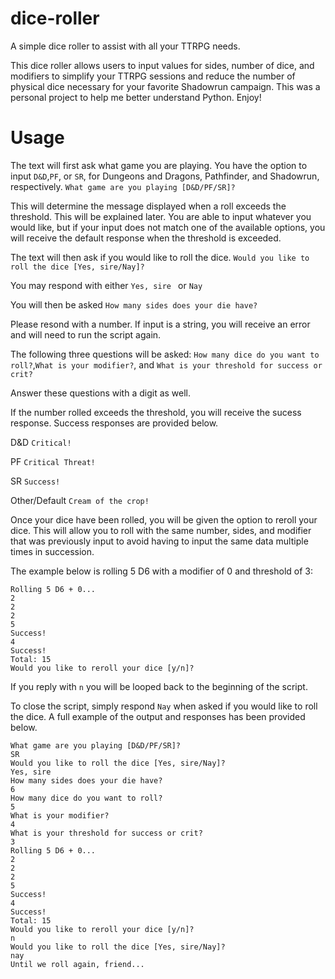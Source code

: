 # dice-roller
A simple dice roller to assist with all your TTRPG needs.

This dice roller allows users to input values for sides, number of dice, and modifiers to simplify your TTRPG sessions and reduce the number of physical dice necessary for your favorite Shadowrun campaign.
This was a personal project to help me better understand Python. Enjoy!

# Usage
The text will  first ask what game you are playing. You have the option to input `D&D`,`PF`, or `SR`, for Dungeons and Dragons, Pathfinder, and Shadowrun, respectively.
`What game are you playing [D&D/PF/SR]?`

This will determine the message displayed when a roll exceeds the threshold. This will be explained later. You are able to input whatever you would like, but if your input does not match one of the available options, you will receive the default response when the threshold is exceeded.

The text will then ask if you would like to roll the dice. 
`Would you like to roll the dice [Yes, sire/Nay]?`

You may respond with either `Yes, sire ` or `Nay`

You will then be asked `How many sides does your die have?`

Please resond with a number. If input is a string, you will receive an error and will need to run the script again.

The following three questions will be asked: `How many dice do you want to roll?`,`What is your modifier?`, and `What is your threshold for success or crit?`

Answer these questions with a digit as well.

If the number rolled exceeds the threshold, you will receive the sucess response. Success responses are provided below.

D&D `Critical!`

PF `Critical Threat!`

SR `Success!`

Other/Default `Cream of the crop!`

Once your dice have been rolled, you will be given the option to reroll your dice. This will allow you to roll with the same number, sides, and modifier that was previously input to avoid having to input the same data multiple times in succession.

The example below is rolling 5 D6 with a modifier of 0 and threshold of 3:

```
Rolling 5 D6 + 0...
2
2
2
5
Success!
4
Success!
Total: 15
Would you like to reroll your dice [y/n]?
```

If you reply with `n` you will be looped back to the beginning of the script.

To close the script, simply respond `Nay` when asked if you would like to roll the dice. A full example of the output and responses has been provided below.

```
What game are you playing [D&D/PF/SR]?
SR
Would you like to roll the dice [Yes, sire/Nay]?
Yes, sire
How many sides does your die have?
6
How many dice do you want to roll?
5
What is your modifier?
4
What is your threshold for success or crit?
3
Rolling 5 D6 + 0...
2
2
2
5
Success!
4
Success!
Total: 15
Would you like to reroll your dice [y/n]?
n
Would you like to roll the dice [Yes, sire/Nay]?
nay
Until we roll again, friend...
```
